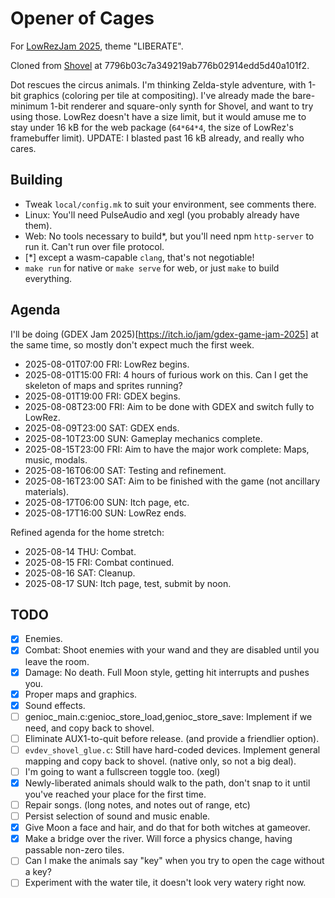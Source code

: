 # Opener of Cages

For [LowRezJam 2025](https://itch.io/jam/lowrezjam-2025), theme "LIBERATE".

Cloned from [Shovel](https://github.com/aksommerville/shovel) at 7796b03c7a349219ab776b02914edd5d40a101f2.

Dot rescues the circus animals.
I'm thinking Zelda-style adventure, with 1-bit graphics (coloring per tile at compositing).
I've already made the bare-minimum 1-bit renderer and square-only synth for Shovel, and want to try using those.
LowRez doesn't have a size limit, but it would amuse me to stay under 16 kB for the web package (`64*64*4`, the size of LowRez's framebuffer limit).
UPDATE: I blasted past 16 kB already, and really who cares.

## Building

 - Tweak `local/config.mk` to suit your environment, see comments there.
 - Linux: You'll need PulseAudio and xegl (you probably already have them).
 - Web: No tools necessary to build*, but you'll need npm `http-server` to run it. Can't run over file protocol.
 - [*] except a wasm-capable `clang`, that's not negotiable!
 - `make run` for native or `make serve` for web, or just `make` to build everything.
 
## Agenda

I'll be doing (GDEX Jam 2025)[https://itch.io/jam/gdex-game-jam-2025] at the same time, so mostly don't expect much the first week.

 - 2025-08-01T07:00 FRI: LowRez begins.
 - 2025-08-01T15:00 FRI: 4 hours of furious work on this. Can I get the skeleton of maps and sprites running?
 - 2025-08-01T19:00 FRI: GDEX begins.
 - 2025-08-08T23:00 FRI: Aim to be done with GDEX and switch fully to LowRez.
 - 2025-08-09T23:00 SAT: GDEX ends.
 - 2025-08-10T23:00 SUN: Gameplay mechanics complete.
 - 2025-08-15T23:00 FRI: Aim to have the major work complete: Maps, music, modals.
 - 2025-08-16T06:00 SAT: Testing and refinement.
 - 2025-08-16T23:00 SAT: Aim to be finished with the game (not ancillary materials).
 - 2025-08-17T06:00 SUN: Itch page, etc.
 - 2025-08-17T16:00 SUN: LowRez ends.
 
Refined agenda for the home stretch:
 - 2025-08-14 THU: Combat.
 - 2025-08-15 FRI: Combat continued.
 - 2025-08-16 SAT: Cleanup.
 - 2025-08-17 SUN: Itch page, test, submit by noon.

## TODO

- [x] Enemies.
- [x] Combat: Shoot enemies with your wand and they are disabled until you leave the room.
- [x] Damage: No death. Full Moon style, getting hit interrupts and pushes you.
- [x] Proper maps and graphics.
- [x] Sound effects.
- [ ] genioc_main.c:genioc_store_load,genioc_store_save: Implement if we need, and copy back to shovel.
- [ ] Eliminate AUX1-to-quit before release. (and provide a friendlier option).
- [ ] `evdev_shovel_glue.c`: Still have hard-coded devices. Implement general mapping and copy back to shovel. (native only, so not a big deal).
- [ ] I'm going to want a fullscreen toggle too. (xegl)
- [x] Newly-liberated animals should walk to the path, don't snap to it until you've reached your place for the first time.
- [ ] Repair songs. (long notes, and notes out of range, etc)
- [ ] Persist selection of sound and music enable.
- [x] Give Moon a face and hair, and do that for both witches at gameover.
- [x] Make a bridge over the river. Will force a physics change, having passable non-zero tiles.
- [ ] Can I make the animals say "key" when you try to open the cage without a key?
- [ ] Experiment with the water tile, it doesn't look very watery right now.

